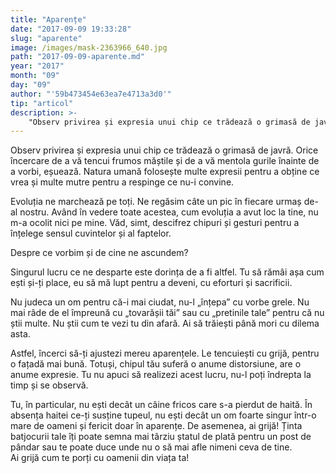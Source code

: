 ```yaml
---
title: "Aparențe"
date: "2017-09-09 19:33:28"
slug: "aparente"
image: /images/mask-2363966_640.jpg
path: "2017-09-09-aparente.md"
year: "2017"
month: "09"
day: "09"
author: "'59b473454e63ea7e4713a3d0'"
tip: "articol"
description: >-
    "Observ privirea și expresia unui chip ce trădează o grimasă de javră. Orice încercare de a vă tencui frumos măștile și de a vă mentola gurile înainte de a vorbi, eșuează. Natura umană folosește multe "
---
```

<div class="kg-card-markdown"><p>Observ privirea și expresia unui chip ce trădează o grimasă de javră. Orice încercare de a vă tencui frumos măștile și de a vă mentola gurile înainte de a vorbi, eșuează. Natura umană folosește multe expresii pentru a obține ce vrea și multe mutre pentru a respinge ce nu-i convine.</p>
<p>Evoluția ne marchează pe toți. Ne regăsim câte un pic în fiecare urmaș de-al nostru. Având în vedere toate acestea, cum evoluția a avut loc la tine, nu m-a ocolit nici pe mine. Văd, simt, descifrez chipuri și gesturi pentru a înțelege sensul cuvintelor și al faptelor.</p>
<p>Despre ce vorbim și de cine ne ascundem?</p>
<p>Singurul lucru ce ne desparte este dorința de a fi altfel. Tu să rămâi așa cum ești și-ți place, eu să mă lupt pentru a deveni, cu eforturi și sacrificii.</p>
<p>Nu judeca un om pentru că-i mai ciudat, nu-l „înțepa” cu vorbe grele. Nu mai râde de el împreună cu „tovarășii tăi” sau cu „pretinile tale” pentru că nu știi multe. Nu știi cum te vezi tu din afară. Ai să trăiești până mori cu dilema asta.</p>
<p>Astfel, încerci să-ți ajustezi mereu aparențele. Le tencuiești cu grijă, pentru o fațadă mai bună. Totuși, chipul tău suferă o anume distorsiune, are o anume expresie. Tu nu apuci să realizezi acest lucru, nu-l poți îndrepta la timp și se observă.</p>
<p>Tu, în particular, nu ești decât un câine fricos care s-a pierdut de haită. În absența haitei ce-ți susține tupeul, nu ești decât un om foarte singur într-o mare de oameni și fericit doar în aparențe. De asemenea, ai grijă! Ținta batjocurii tale îți poate semna mai târziu ștatul de plată pentru un post de pândar sau te poate duce unde nu o să mai afle nimeni ceva de tine.<br>
Ai grijă cum te porți cu oamenii din viața ta!</p>
</div>
    